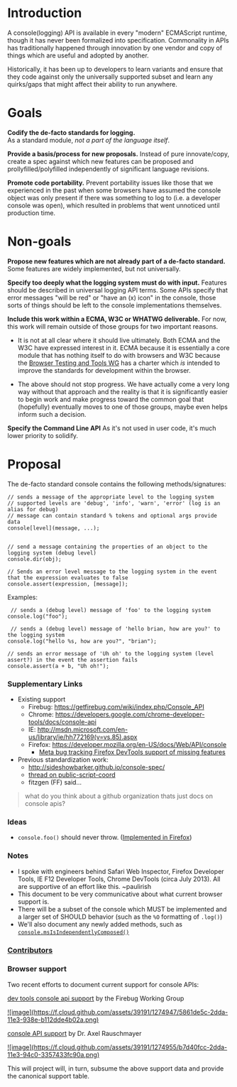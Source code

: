Introduction
=======
A console(logging) API is available in every "modern" ECMAScript runtime, though it has never been formalized into specification.  Commonality in APIs has traditionally happened through innovation by one vendor and copy of things which are useful and adopted by another.

Historically, it has been up to developers to learn variants and ensure that they code against only the universally supported subset and learn any quirks/gaps that might affect their ability to run anywhere.  

Goals
=====
**Codify the de-facto standards for logging.**  
As a standard module, _not a part of the language itself_.  

**Provide a basis/process for new proposals.** 
Instead of pure innovate/copy, create a spec against which new features can be proposed and prollyfilled/polyfilled independently of significant language revisions.

**Promote code portability.**
Prevent portability issues like those that we experienced in the past when some browsers have assumed the console object was only present if there was something to log to (i.e. a developer console was open), which resulted in problems that went unnoticed until production time.

Non-goals
========
**Propose new features which are not already part of a de-facto standard.** 
Some features are widely implemented, but not universally.

**Specify too deeply what the logging system must do with input.**
Features should be described in universal logging API terms. Some APIs specify that error messages "will be red" or "have an (x) icon" in the console, those sorts of things should be left to the console implementations themselves.

**Include this work within a ECMA, W3C or WHATWG deliverable.**
For now, this work will remain outside of those groups for two important reasons.  
* It is not at all clear where it should live ultimately.  Both ECMA and the W3C have expressed interest in it.  ECMA because it is essentially a core module that has nothing itself to do with browsers and W3C because the [Browser Testing and Tools WG](http://www.w3.org/2011/08/browser-testing-charter.html) has a charter which *is* intended to improve the standards for development within the browser.

* The above should not stop progress.  We have actually come a very long way without that approach and the reality is that it is significantly easier to begin work and make progress toward the common goal that (hopefully) eventually moves to one of those groups, maybe even helps inform such a decision.


**Specify the Command Line API**
As it's not used in user code, it's much lower priority to solidify.

Proposal
=======
The de-facto standard console contains the following methods/signatures:



```
// sends a message of the appropriate level to the logging system
// supported levels are 'debug', 'info', 'warn', 'error' (log is an alias for debug)
// message can contain standard % tokens and optional args provide data
console[level](message, ...);


// send a message containing the properties of an object to the logging system (debug level)
console.dir(obj);

// Sends an error level message to the logging system in the event that the expression evaluates to false
console.assert(expression, [message]);
```

Examples:

```
 // sends a (debug level) message of 'foo' to the logging system
console.log("foo"); 

 // sends a (debug level) message of 'hello brian, how are you?' to the logging system
console.log("hello %s, how are you?", "brian");

// sends an error message of 'Uh oh' to the logging system (level assert?) in the event the assertion fails
console.assert(a + b, "Uh oh!");
```


### Supplementary Links

* Existing support
  * Firebug: https://getfirebug.com/wiki/index.php/Console_API
  * Chrome: https://developers.google.com/chrome-developer-tools/docs/console-api
  * IE: http://msdn.microsoft.com/en-us/library/ie/hh772169(v=vs.85).aspx
  * Firefox: https://developer.mozilla.org/en-US/docs/Web/API/console
      * [Meta bug tracking Firefox DevTools support of missing features](https://bugzilla.mozilla.org/show_bug.cgi?id=922204)
* Previous standardization work: 
  * http://sideshowbarker.github.io/console-spec/
  * [thread on public-script-coord](http://lists.w3.org/Archives/Public/public-script-coord/2013JanMar/0152.html)
  * fitzgen (FF) said…

> what do you think about a github organization thats just docs on console apis? 

### Ideas

* `console.foo()` should never throw. ([Implemented in Firefox](https://bugzilla.mozilla.org/show_bug.cgi?id=629607))

### Notes

* I spoke with engineers behind Safari Web Inspector, Firefox Developer Tools, IE F12 Developer Tools, Chrome DevTools (circa July 2013). All are supportive of an effort like this. ~paulirish
* This document to be very communicative about what current browser support is. 
* There will be a subset of the console which MUST be implemented and a larger set of SHOULD behavior (such as the `%O` formatting of `.log()`)
* We'll also document any newly added methods, such as [`console.msIsIndependentlyComposed()`](http://msdn.microsoft.com/en-us/library/ie/hh781493\(v=vs.85\).aspx)

### [Contributors](https://github.com/DeveloperToolsWG/console-object/graphs/contributors)

### Browser support

Two recent efforts to document current support for console APIs:

[dev tools console api support](https://docs.google.com/spreadsheet/ccc?key=0ArzNE_OHjXkQdF9FTjF4ZlQzYWREUHplUlNPcXNpb2c&usp=drive_web#gid=0) by the Firebug Working Group

<a href="https://docs.google.com/spreadsheet/ccc?key=0ArzNE_OHjXkQdF9FTjF4ZlQzYWREUHplUlNPcXNpb2c&usp=drive_web#gid=0">
![image](https://f.cloud.github.com/assets/39191/1274947/5861de5c-2dda-11e3-938e-b112dde4b02a.png)
</a>

[console API support](http://www.2ality.com/2013/10/console-api.html) by Dr. Axel Rauschmayer

<a href="http://www.2ality.com/2013/10/console-api.html">
![image](https://f.cloud.github.com/assets/39191/1274955/b7d40fcc-2dda-11e3-94c0-3357433fc90a.png)
</a>


This will project will, in turn, subsume the above support data and provide the canonical support table.

